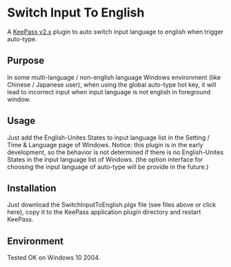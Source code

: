 # Switch Input To English
A [KeePass v2.x](https://keepass.info/) plugin to auto switch input language to english when trigger auto-type.

## Purpose
In some multi-language / non-english language Windows environment (like Chinese / Japanese user), when using the global auto-type hot key, it will lead to incorrect input when input language is not english in foreground window.

## Usage
Just add the English-Unites States to input language list in the Setting / Time & Language page of Windows.
Notice: this plugin is in the early development, so the behavior is not determined if there is no English-Unites States in the input language list of Windows.
(the option interface for choosing the input language of auto-type will be provide in the future.)

## Installation

Just download the SwitchInputToEnglish.plgx file (see files above or click here), copy it to the KeePass application plugin directory and restart KeePass.

## Environment
Tested OK on Windows 10 2004.
